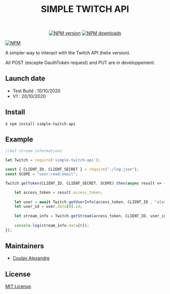 
<div align="center">
  <br />
  <h1>SIMPLE TWITCH API</h1>
  <br />
  <p>
    <a href="https://www.npmjs.com/package/simple-twitch-api"><img src="https://img.shields.io/npm/v/simple-twitch-api.svg?maxAge=3600" alt="NPM version" /></a>
    <a href="https://www.npmjs.com/package/simple-twitch-api"><img src="https://img.shields.io/npm/dt/simple-twitch-api.svg?maxAge=3600" alt="NPM downloads" /></a>
  </p>
 </div>
 
[![NPM](https://nodei.co/npm/simple-twitch-api.png)](https://nodei.co/npm/simple-twitch-api/)

A simpler way to interact with the Twitch API (helix version).

All POST (excepte OauthToken request) and PUT are in developpement.

## Launch date 

 - Test Build : 10/10/2020
 - V1 : 20/10/2020

## Install
```
$ npm install simple-twitch-api
```
## Example
```js
//Get stream informations

let Twitch = require('simple-twitch-api');

const { CLIENT_ID, CLIENT_SECRET } = require("./log.json");
const SCOPE = "user:read:email";

Twitch.getToken(CLIENT_ID, CLIENT_SECRET, SCOPE).then(async result => {

	let access_token = result.access_token;
        
	let user = await Twitch.getUserInfo(access_token, CLIENT_ID , "alex_off");
	let user_id = user.data[0].id;
	
	let stream_info = Twitch.getStream(access_token, CLIENT_ID, user_id);
	
	console.log(stream_info.data[0]);
});
```

## Maintainers

- [Coulay Alexandre](https://github.com/alexandrecoulay)

## License

[MIT License](LICENSE).
